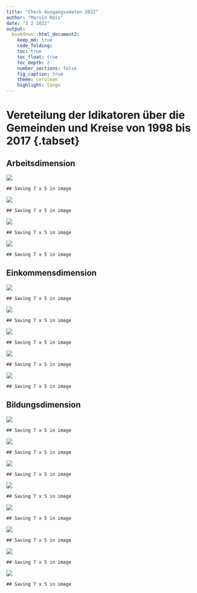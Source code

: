 ```yaml
---
title: "Check Ausgangsadaten 2022"
author: "Marvin Reis"
date: "3 2 2022"
output:
  bookdown::html_document2:
    keep_md: true
    code_folding:
    toc: true
    toc_float: true
    toc_depth: 2
    number_sections: false
    fig_caption: true
    theme: cerulean
    highlight: tango
---
```




# Vereteilung der Idikatoren über die Gemeinden und Kreise von 1998 bis 2017 {.tabset}

## Arbeitsdimension


![](Check-Ausgangsdaten_2022_files/figure-html/Arbeitsdimension-1.png)<!-- -->

```
## Saving 7 x 5 in image
```

![](Check-Ausgangsdaten_2022_files/figure-html/Arbeitsdimension-2.png)<!-- -->

```
## Saving 7 x 5 in image
```

![](Check-Ausgangsdaten_2022_files/figure-html/Arbeitsdimension-3.png)<!-- -->

```
## Saving 7 x 5 in image
```

![](Check-Ausgangsdaten_2022_files/figure-html/Arbeitsdimension-4.png)<!-- -->

```
## Saving 7 x 5 in image
```


## Einkommensdimension

![](Check-Ausgangsdaten_2022_files/figure-html/Einkommensdimension-1.png)<!-- -->

```
## Saving 7 x 5 in image
```

![](Check-Ausgangsdaten_2022_files/figure-html/Einkommensdimension-2.png)<!-- -->

```
## Saving 7 x 5 in image
```

![](Check-Ausgangsdaten_2022_files/figure-html/Einkommensdimension-3.png)<!-- -->

```
## Saving 7 x 5 in image
```

![](Check-Ausgangsdaten_2022_files/figure-html/Einkommensdimension-4.png)<!-- -->

```
## Saving 7 x 5 in image
```

![](Check-Ausgangsdaten_2022_files/figure-html/Einkommensdimension-5.png)<!-- -->

```
## Saving 7 x 5 in image
```


## Bildungsdimension

![](Check-Ausgangsdaten_2022_files/figure-html/Bildungsdimension-1.png)<!-- -->

```
## Saving 7 x 5 in image
```

![](Check-Ausgangsdaten_2022_files/figure-html/Bildungsdimension-2.png)<!-- -->

```
## Saving 7 x 5 in image
```

![](Check-Ausgangsdaten_2022_files/figure-html/Bildungsdimension-3.png)<!-- -->

```
## Saving 7 x 5 in image
```

![](Check-Ausgangsdaten_2022_files/figure-html/Bildungsdimension-4.png)<!-- -->

```
## Saving 7 x 5 in image
```

![](Check-Ausgangsdaten_2022_files/figure-html/Bildungsdimension-5.png)<!-- -->

```
## Saving 7 x 5 in image
```

![](Check-Ausgangsdaten_2022_files/figure-html/Bildungsdimension-6.png)<!-- -->

```
## Saving 7 x 5 in image
```

![](Check-Ausgangsdaten_2022_files/figure-html/Bildungsdimension-7.png)<!-- -->

```
## Saving 7 x 5 in image
```

![](Check-Ausgangsdaten_2022_files/figure-html/Bildungsdimension-8.png)<!-- -->

```
## Saving 7 x 5 in image
```
